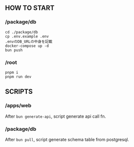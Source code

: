 ## HOW TO START
### /package/db
~~~
cd ./package/db
cp .env.example .env
.envのDB_URLの中身を記載
docker-compose up -d
bun push
~~~
### /root
~~~
pnpm i
pnpm run dev
~~~
## SCRIPTS
### /apps/web
After `bun generate-api`, script generate api call fn.

### /package/db
After `bun pull`, script generate schema table from postgresql.
